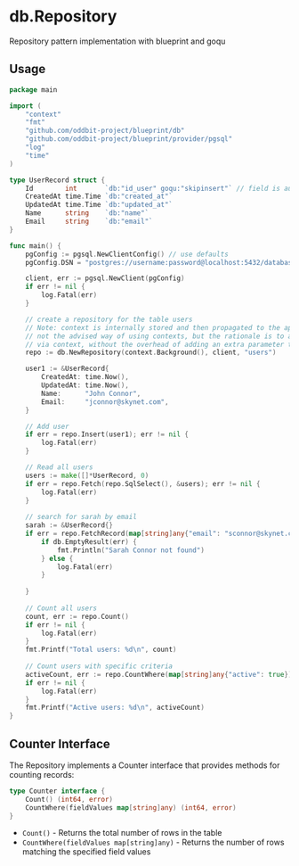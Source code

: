 # db.Repository

Repository pattern implementation with blueprint and goqu

## Usage
 
```go
package main

import (
	"context"
	"fmt"
	"github.com/oddbit-project/blueprint/db"
	"github.com/oddbit-project/blueprint/provider/pgsql"
	"log"
	"time"
)

type UserRecord struct {
	Id        int       `db:"id_user" goqu:"skipinsert"` // field is autogenerated
	CreatedAt time.Time `db:"created_at"`
	UpdatedAt time.Time `db:"updated_at"`
	Name      string    `db:"name"`
	Email     string    `db:"email"`
}

func main() {
	pgConfig := pgsql.NewClientConfig() // use defaults
	pgConfig.DSN = "postgres://username:password@localhost:5432/database?sslmode=allow"

	client, err := pgsql.NewClient(pgConfig)
	if err != nil {
		log.Fatal(err)
	}

	// create a repository for the table users
	// Note: context is internally stored and then propagated to the appropriate sqlx methods; this is
	// not the advised way of using contexts, but the rationale is to allow clean thread or application shutdown
	// via context, without the overhead of adding an extra parameter to every function
	repo := db.NewRepository(context.Background(), client, "users")

	user1 := &UserRecord{
		CreatedAt: time.Now(),
		UpdatedAt: time.Now(),
		Name:      "John Connor",
		Email:     "jconnor@skynet.com",
	}

	// Add user
	if err = repo.Insert(user1); err != nil {
		log.Fatal(err)
	}

	// Read all users
	users := make([]*UserRecord, 0)
	if err = repo.Fetch(repo.SqlSelect(), &users); err != nil {
		log.Fatal(err)
	}
	
	// search for sarah by email
	sarah := &UserRecord{}
	if err = repo.FetchRecord(map[string]any{"email": "sconnor@skynet.com"}, sarah); err != nil {
		if db.EmptyResult(err) {
			fmt.Println("Sarah Connor not found")
		} else {
			log.Fatal(err)
		}
			
	}
	
	// Count all users
	count, err := repo.Count()
	if err != nil {
		log.Fatal(err)
	}
	fmt.Printf("Total users: %d\n", count)
	
	// Count users with specific criteria
	activeCount, err := repo.CountWhere(map[string]any{"active": true})
	if err != nil {
		log.Fatal(err)
	}
	fmt.Printf("Active users: %d\n", activeCount)
}
```

## Counter Interface

The Repository implements a Counter interface that provides methods for counting records:

```go
type Counter interface {
	Count() (int64, error)
	CountWhere(fieldValues map[string]any) (int64, error)
}
```

- `Count()` - Returns the total number of rows in the table
- `CountWhere(fieldValues map[string]any)` - Returns the number of rows matching the specified field values